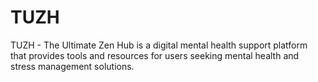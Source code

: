 # TUZH
TUZH - The Ultimate Zen Hub is a digital mental health support platform that provides tools and resources for users seeking mental health and stress management solutions.
